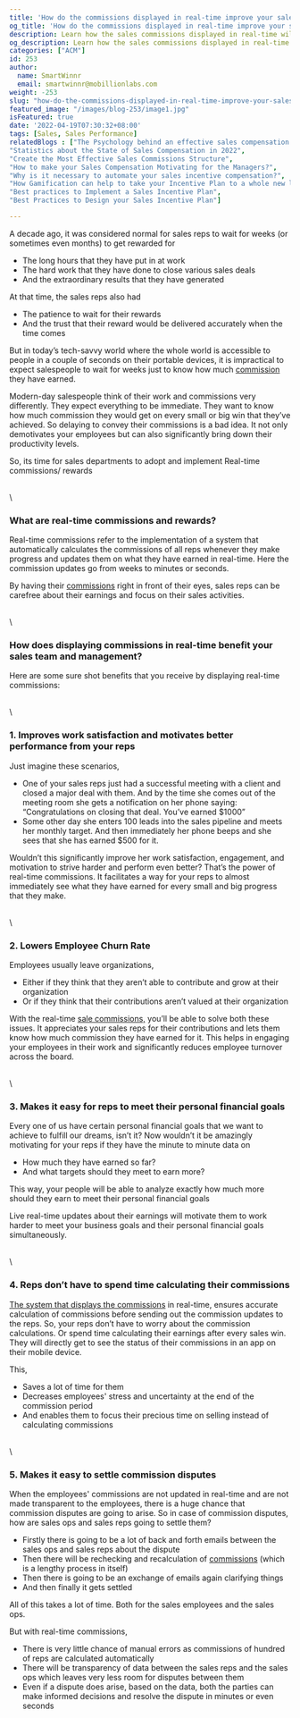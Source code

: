 ```yaml
---
title: 'How do the commissions displayed in real-time improve your sales team’s motivation and performance?'
og_title: 'How do the commissions displayed in real-time improve your sales team’s motivation and performance?'
description: Learn how the sales commissions displayed in real-time will help improving your sales team’s motivation and performance significantly
og_description: Learn how the sales commissions displayed in real-time will help improving your sales team’s motivation and performance significantly
categories: ["ACM"]
id: 253
author:
  name: SmartWinnr
  email: smartwinnr@mobillionlabs.com
weight: -253
slug: "how-do-the-commissions-displayed-in-real-time-improve-your-sales-team's-motivation-and-performance"
featured_image: "/images/blog-253/image1.jpg"
isFeatured: true
date: '2022-04-19T07:30:32+08:00'
tags: [Sales, Sales Performance]
relatedBlogs : ["The Psychology behind an effective sales compensation strategy",
"Statistics about the State of Sales Compensation in 2022",
"Create the Most Effective Sales Commissions Structure",
"How to make your Sales Compensation Motivating for the Managers?",
"Why is it necessary to automate your sales incentive compensation?",
"How Gamification can help to take your Incentive Plan to a whole new level?",
"Best practices to Implement a Sales Incentive Plan",
"Best Practices to Design your Sales Incentive Plan"]

---
```


A decade ago, it was considered normal for sales reps to wait for weeks (or sometimes even months) to get rewarded for 

* The long hours that they have put in at work 
* The hard work that they have done to close various sales deals
* And the extraordinary results that they have generated

At that time, the sales reps also had 

* The patience to wait for their rewards 
* And the trust that their reward would be delivered accurately when the time comes 

<div class="ml_special_div_blog ml-margin-bottom10">
  <div class="ml_special_div_blog_content ml-margin-top10 ml-margin-bottom10">
    <p>But in today’s tech-savvy world where the whole world is accessible to people in a couple of seconds on their portable devices, it is impractical to expect salespeople to wait for weeks just to know how much <a href="https://www.smartwinnr.com/post/the-psychology-behind-an-effective-sales-compensation-strategy/">commission</a> they have earned. </p>
    <p>Modern-day salespeople think of their work and commissions very differently. They expect everything to be immediate. They want to know how much commission they would get on every small or big win that they’ve achieved. So delaying to convey their commissions is a bad idea. It not only demotivates your employees but can also significantly bring down their productivity levels.</p>
  </div>
</div>

So, its time for sales departments to adopt and implement Real-time commissions/ rewards

\
\

### **What are real-time commissions and rewards?**

Real-time commissions refer to the implementation of a system that automatically calculates the commissions of all reps whenever they make progress and updates them on what they have earned in real-time. Here the commission updates go from weeks to minutes or seconds. 

By having their [commissions](https://www.smartwinnr.com/post/statistics-about-the-state-of-sales-compensation-in-2022/) right in front of their eyes, sales reps can be carefree about their earnings and focus on their sales activities. 

\
\

### **How does displaying commissions in real-time benefit your sales team and management?**

Here are some sure shot benefits that you receive by displaying real-time commissions:

\
\

### **1. Improves work satisfaction and motivates better performance from your reps**

<div class="ml_special_div_blog ml-margin-bottom10">
  <div class="ml_special_div_blog_content ml-margin-top10 ml-margin-bottom10">
    <p>Just imagine these scenarios, </p>
    <ul>
      <li>One of your sales reps just had a successful meeting with a client and closed a major deal with them. And by the time she comes out of the meeting room she gets a notification on her phone saying: “Congratulations on closing that deal. You’ve earned $1000”</li>
      <li>Some other day she enters 100 leads into the sales pipeline and meets her monthly target. And then immediately her phone beeps and she sees that she has earned $500 for it.</li>
    </ul>
  </div>
</div>

Wouldn’t this significantly improve her work satisfaction, engagement, and motivation to strive harder and perform even better? That’s the power of real-time commissions. It facilitates a way for your reps to almost immediately see what they have earned for every small and big progress that they make. 

\
\

### **2. Lowers Employee Churn Rate**

Employees usually leave organizations, 

* Either if they think that they aren’t able to contribute and grow at their organization
* Or if they think that their contributions aren’t valued at their organization

<div class="ml_special_div_blog ml-margin-bottom10">
  <div class="ml_special_div_blog_content ml-margin-top10 ml-margin-bottom10">
    <p>With the real-time <a href="https://www.smartwinnr.com/post/why-is-it-necessary-to-automate-your-sales-incentive-compensation/">sale commissions,</a> you’ll be able to solve both these issues. It appreciates your sales reps for their contributions and lets them know how much commission they have earned for it. This helps in engaging your employees in their work and significantly reduces employee turnover across the board. </p>
  </div>
</div>

\
\

### **3. Makes it easy for reps to meet their personal financial goals**

<div class="ml_special_div_blog ml-margin-bottom10">
  <div class="ml_special_div_blog_content ml-margin-top10 ml-margin-bottom10">
    <p>Every one of us have certain personal financial goals that we want to achieve to fulfill our dreams, isn’t it? Now wouldn’t it be amazingly motivating for your reps if they have the minute to minute data on</p>
    <ul>
      <li>How much they have earned so far?</li>
      <li>And what targets should they meet to earn more? </li>
    </ul>
    <p>This way, your people will be able to analyze exactly how much more should they earn to meet their personal financial goals</p>
  </div>
</div>

Live real-time updates about their earnings will motivate them to work harder to meet your business goals and their personal financial goals simultaneously.

\
\

### **4. Reps don’t have to spend time calculating their commissions**

<div class="ml_special_div_blog ml-margin-bottom10">
  <div class="ml_special_div_blog_content ml-margin-top10 ml-margin-bottom10">
    <p><a href="https://www.smartwinnr.com/post/how-to-select-the-right-sales-compensation-automation-software/">The system that displays the commissions</a> in real-time, ensures accurate calculation of commissions before sending out the commission updates to the reps. So, your reps don’t have to worry about the commission calculations. Or spend time calculating their earnings after every sales win. They will directly get to see the status of their commissions in an app on their mobile device. </p>
  </div>
</div>

This, 

* Saves a lot of time for them 
* Decreases employees' stress and uncertainty at the end of the commission period
* And enables them to focus their precious time on selling instead of calculating commissions

\
\

### **5. Makes it easy to settle commission disputes**

When the employees' commissions are not updated in real-time and are not made transparent to the employees, there is a huge chance that commission disputes are going to arise. So in case of commission disputes, how are sales ops and sales reps going to settle them?

* Firstly there is going to be a lot of back and forth emails between the sales ops and sales reps about the dispute
* Then there will be rechecking and recalculation of [commissions](https://www.smartwinnr.com/post/how-to-make-your-sales-compensation-motivating-for-the-managers/) (which is a lengthy process in itself)
* Then there is going to be an exchange of emails again clarifying things
* And then finally it gets settled

All of this takes a lot of time. Both for the sales employees and the sales ops. 

<div class="ml_special_div_blog ml-margin-bottom10">
  <div class="ml_special_div_blog_content ml-margin-top10 ml-margin-bottom10">
    <p>But with real-time commissions, </p>
    <ul>
      <li>There is very little chance of manual errors as commissions of hundred of reps are calculated automatically</li>
      <li>There will be transparency of data between the sales reps and the sales ops which leaves very less room for disputes between them </li>
      <li>Even if a dispute does arise, based on the data, both the parties can make informed decisions and resolve the dispute in minutes or even seconds </li>
    </ul>
  </div>
</div>